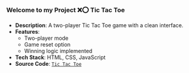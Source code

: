 ### Welcome to my Project ❌⭕ Tic Tac Toe
- **Description**: A two-player Tic Tac Toe game with a clean interface.
- **Features**:
  - Two-player mode
  - Game reset option
  - Winning logic implemented
- **Tech Stack**: HTML, CSS, JavaScript
- **Source Code**: [`Tic Tac Toe`](./TicTacToe)
